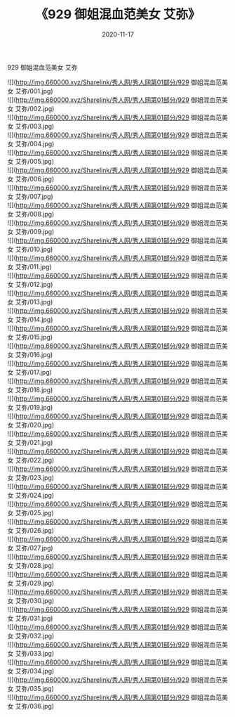 ﻿---
layout: post
title:  《929 御姐混血范美女 艾弥》
date:   2020-11-17
img: http://img.660000.xyz/Sharelink/秀人网/秀人网第01部分/929 御姐混血范美女 艾弥/000.jpg
categories: [美女, 清纯, 唯美]
---

929 御姐混血范美女 艾弥

  ![](http://img.660000.xyz/Sharelink/秀人网/秀人网第01部分/929 御姐混血范美女 艾弥/001.jpg) <br> ![](http://img.660000.xyz/Sharelink/秀人网/秀人网第01部分/929 御姐混血范美女 艾弥/002.jpg) <br> ![](http://img.660000.xyz/Sharelink/秀人网/秀人网第01部分/929 御姐混血范美女 艾弥/003.jpg) <br> ![](http://img.660000.xyz/Sharelink/秀人网/秀人网第01部分/929 御姐混血范美女 艾弥/004.jpg) <br> ![](http://img.660000.xyz/Sharelink/秀人网/秀人网第01部分/929 御姐混血范美女 艾弥/005.jpg) <br> ![](http://img.660000.xyz/Sharelink/秀人网/秀人网第01部分/929 御姐混血范美女 艾弥/006.jpg) <br> ![](http://img.660000.xyz/Sharelink/秀人网/秀人网第01部分/929 御姐混血范美女 艾弥/007.jpg) <br> ![](http://img.660000.xyz/Sharelink/秀人网/秀人网第01部分/929 御姐混血范美女 艾弥/008.jpg) <br> ![](http://img.660000.xyz/Sharelink/秀人网/秀人网第01部分/929 御姐混血范美女 艾弥/009.jpg) <br> ![](http://img.660000.xyz/Sharelink/秀人网/秀人网第01部分/929 御姐混血范美女 艾弥/010.jpg) <br> ![](http://img.660000.xyz/Sharelink/秀人网/秀人网第01部分/929 御姐混血范美女 艾弥/011.jpg) <br> ![](http://img.660000.xyz/Sharelink/秀人网/秀人网第01部分/929 御姐混血范美女 艾弥/012.jpg) <br> ![](http://img.660000.xyz/Sharelink/秀人网/秀人网第01部分/929 御姐混血范美女 艾弥/013.jpg) <br> ![](http://img.660000.xyz/Sharelink/秀人网/秀人网第01部分/929 御姐混血范美女 艾弥/014.jpg) <br> ![](http://img.660000.xyz/Sharelink/秀人网/秀人网第01部分/929 御姐混血范美女 艾弥/015.jpg) <br> ![](http://img.660000.xyz/Sharelink/秀人网/秀人网第01部分/929 御姐混血范美女 艾弥/016.jpg) <br> ![](http://img.660000.xyz/Sharelink/秀人网/秀人网第01部分/929 御姐混血范美女 艾弥/017.jpg) <br> ![](http://img.660000.xyz/Sharelink/秀人网/秀人网第01部分/929 御姐混血范美女 艾弥/018.jpg) <br> ![](http://img.660000.xyz/Sharelink/秀人网/秀人网第01部分/929 御姐混血范美女 艾弥/019.jpg) <br> ![](http://img.660000.xyz/Sharelink/秀人网/秀人网第01部分/929 御姐混血范美女 艾弥/020.jpg) <br> ![](http://img.660000.xyz/Sharelink/秀人网/秀人网第01部分/929 御姐混血范美女 艾弥/021.jpg) <br> ![](http://img.660000.xyz/Sharelink/秀人网/秀人网第01部分/929 御姐混血范美女 艾弥/022.jpg) <br> ![](http://img.660000.xyz/Sharelink/秀人网/秀人网第01部分/929 御姐混血范美女 艾弥/023.jpg) <br> ![](http://img.660000.xyz/Sharelink/秀人网/秀人网第01部分/929 御姐混血范美女 艾弥/024.jpg) <br> ![](http://img.660000.xyz/Sharelink/秀人网/秀人网第01部分/929 御姐混血范美女 艾弥/025.jpg) <br> ![](http://img.660000.xyz/Sharelink/秀人网/秀人网第01部分/929 御姐混血范美女 艾弥/026.jpg) <br> ![](http://img.660000.xyz/Sharelink/秀人网/秀人网第01部分/929 御姐混血范美女 艾弥/027.jpg) <br> ![](http://img.660000.xyz/Sharelink/秀人网/秀人网第01部分/929 御姐混血范美女 艾弥/028.jpg) <br> ![](http://img.660000.xyz/Sharelink/秀人网/秀人网第01部分/929 御姐混血范美女 艾弥/029.jpg) <br> ![](http://img.660000.xyz/Sharelink/秀人网/秀人网第01部分/929 御姐混血范美女 艾弥/030.jpg) <br> ![](http://img.660000.xyz/Sharelink/秀人网/秀人网第01部分/929 御姐混血范美女 艾弥/031.jpg) <br> ![](http://img.660000.xyz/Sharelink/秀人网/秀人网第01部分/929 御姐混血范美女 艾弥/032.jpg) <br> ![](http://img.660000.xyz/Sharelink/秀人网/秀人网第01部分/929 御姐混血范美女 艾弥/033.jpg) <br> ![](http://img.660000.xyz/Sharelink/秀人网/秀人网第01部分/929 御姐混血范美女 艾弥/034.jpg) <br> ![](http://img.660000.xyz/Sharelink/秀人网/秀人网第01部分/929 御姐混血范美女 艾弥/035.jpg) <br> ![](http://img.660000.xyz/Sharelink/秀人网/秀人网第01部分/929 御姐混血范美女 艾弥/036.jpg) <br>
